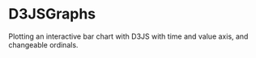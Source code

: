 # D3JSGraphs
Plotting an interactive bar chart with D3JS with time and value axis, and changeable ordinals.
